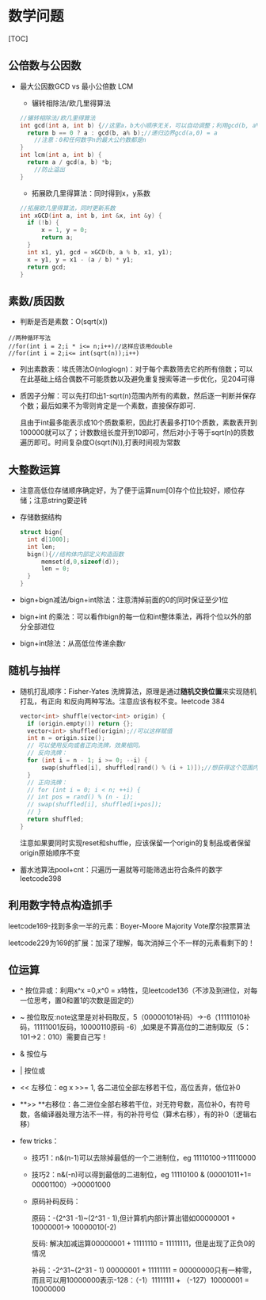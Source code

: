 #     数学问题

[TOC]

## 公倍数与公因数

* 最大公因数GCD vs 最小公倍数 LCM
  
  * 辗转相除法/欧几里得算法
  
  ```c++
  //辗转相除法/欧几里得算法
  int gcd(int a, int b) {//这里a，b大小顺序无关，可以自动调整；利用gcd(b, a% b)==gcd(a, b)递归
  	return b == 0 ? a : gcd(b, a% b);//递归边界gcd(a,0) = a
      //注意：0和任何数字n的最大公约数都是n
  }
  int lcm(int a, int b) {
  	return a / gcd(a, b) *b; 
      //防止溢出
  }
  ```
  
  * 拓展欧几里得算法：同时得到x，y系数
  
  ```c++
  //拓展欧几里得算法，同时更新系数
  int xGCD(int a, int b, int &x, int &y) {
  	if (!b) {
  		x = 1, y = 0;
  		return a;
  	}
  	int x1, y1, gcd = xGCD(b, a % b, x1, y1);
  	x = y1, y = x1 - (a / b) * y1;
  	return gcd;
  }
  ```
  
  

## 素数/质因数

* 判断是否是素数：O(sqrt(x))

```
//两种循环写法
//for(int i = 2;i * i<= n;i++)//这样应该用double
//for(int i = 2;i<= int(sqrt(n));i++)
```

* 列出素数表：埃氏筛法O(nloglogn)：对于每个素数筛去它的所有倍数；可以在此基础上结合偶数不可能质数以及避免重复搜索等进一步优化，见204可得

* 质因子分解：可以先打印出1-sqrt(n)范围内所有的素数，然后逐一判断并保存个数；最后如果不为零则肯定是一个素数，直接保存即可.

  且由于int最多能表示成10个质数乘积，因此打表最多打10个质数，素数表开到100000就可以了；计数数组长度开到10即可，然后对小于等于sqrt(n)的质数遍历即可。时间复杂度O(sqrt(N)),打表时间视为常数



## 大整数运算

- 注意高低位存储顺序确定好，为了便于运算num[0]存个位比较好，顺位存储；注意string要逆转

- 存储数据结构

  ```c++
  struct bign{
  	int d[1000];
  	int len;
  	bign(){//结构体内部定义构造函数
  		memset(d,0,sizeof(d));
  		len = 0;
  	}
  }
  ```

* bign+bign减法/bign+int除法：注意清掉前面的0的同时保证至少1位

* bign+int 的乘法：可以看作bign的每一位和int整体乘法，再将个位以外的部分全部进位

* bign+int除法：从高低位传递余数r

  

## 随机与抽样

- 随机打乱顺序：Fisher-Yates 洗牌算法，原理是通过**随机交换位置**来实现随机打乱，有正向
  和反向两种写法。注意应该有权不变。leetcode 384

  ```c++
  vector<int> shuffle(vector<int> origin) {
  	if (origin.empty()) return {};
  	vector<int> shuffled(origin);//可以这样赋值
  	int n = origin.size();
  	// 可以使用反向或者正向洗牌，效果相同。
  	// 反向洗牌：
  	for (int i = n - 1; i >= 0; --i) {
  		swap(shuffled[i], shuffled[rand() % (i + 1)]);//想获得这个范围内的随机值，也可以/RAND_MAX再乘范围再round，注意应该是i+1，由留在原地的情况
  	}
  	// 正向洗牌：
  	// for (int i = 0; i < n; ++i) {
  	// int pos = rand() % (n - i);
  	// swap(shuffled[i], shuffled[i+pos]);
  	// }
  	return shuffled;
  }
  ```

  注意如果要同时实现reset和shuffle，应该保留一个origin的复制品或者保留origin原始顺序不变

* 蓄水池算法pool+cnt：只遍历一遍就等可能筛选出符合条件的数字leetcode398



## 利用数字特点构造抓手

leetcode169-找到多余一半的元素：Boyer-Moore Majority Vote摩尔投票算法

leetcode229为169的扩展：加深了理解，每次消掉三个不一样的元素看剩下的！



## 位运算

* ^ 按位异或：利用x^x =0,x^0 = x特性，见leetcode136（不涉及到进位，对每一位思考，置0和置1的次数是固定的）

* ~ 按位取反:note这里是对补码取反，5（00000101补码）->-6（11111010补码，11111001反码，10000110原码 -6）,如果是不算高位的二进制取反（5：101->2：010）需要自己写！

* & 按位与

* | 按位或

* << 左移位：eg x >>= 1, 各二进位全部左移若干位，高位丢弃，低位补0

* **>> **右移位：各二进位全部右移若干位，对无符号数，高位补0，有符号数，各编译器处理方法不一样，有的补符号位（算术右移），有的补0（逻辑右移）

* few tricks：

  * 技巧1：n&(n-1)可以去除掉最低的一个二进制位，eg  11110100->11110000
  * 技巧2：n&(-n)可以得到最低的二进制位，eg 11110100 & (00001011+1= 00001100）->00001000

  * 原码补码反码：

    原码：-(2^31 -1)~(2^31 - 1),但计算机内部计算出错如00000001 + 10000001-> 10000010(-2)

    反码: 解决加减运算00000001 + 11111110 = 11111111，但是出现了正负0的情况

    补码：-2^31~(2^31 - 1) 00000001 + 11111111 = 00000000只有一种零，而且可以用10000000表示-128：（-1）11111111 + （-127）10000001 = 10000000